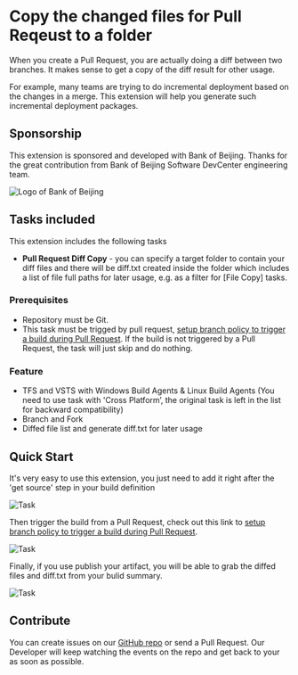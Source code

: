 # Copy the changed files for Pull Reqeust to a folder

When you create a Pull Request, you are actually doing a diff between two branches. It makes sense to get a copy of the diff result for other usage. 

For example, many teams are trying to do incremental deployment based on the changes in a merge. This extension will help you generate such incremental deployment packages.

## Sponsorship

This extension is sponsored and developed with Bank of Beijing. Thanks for the great contribution from Bank of Beijing Software DevCenter engineering team.

![Logo of Bank of Beijing](https://raw.githubusercontent.com/lean-soft/pull-request-diff-copy/master/pull-request-diff-copy/images/BOB-logo.gif)

## Tasks included

This extension includes the following tasks

* **Pull Request Diff Copy** - you can specify a target folder to contain your diff files and there will be diff.txt created inside the folder which includes a list of file full paths for later usage, e.g. as a filter for [File Copy] tasks.

### Prerequisites

* Repository must be Git.
* This task must be trigged by pull request, [setup branch policy to trigger a build during Pull Request](https://docs.microsoft.com/zh-cn/vsts/git/branch-policies?view=vsts#require-the-pull-request-to-build). If the build is not triggered by a Pull Request, the task will just skip and do nothing.

### Feature

* TFS and VSTS with Windows Build Agents & Linux Build Agents (You need to use task with 'Cross Platform’, the original task is left in the list for backward compatibility) 
* Branch and Fork
* Diffed file list and generate diff.txt for later usage

## Quick Start

It's very easy to use this extension, you just need to add it right after the 'get source' step in your build definition

![Task](https://raw.githubusercontent.com/lean-soft/pull-request-diff-copy/master/pull-request-diff-copy/images/prdc-screenshot-01.png)

Then trigger the build from a Pull Request, check out this link to [setup branch policy to trigger a build during Pull Request](https://docs.microsoft.com/zh-cn/vsts/git/branch-policies?view=vsts#require-the-pull-request-to-build). 

![Task](https://raw.githubusercontent.com/lean-soft/pull-request-diff-copy/master/pull-request-diff-copy/images/prdc-screenshot-02.png)

Finally, if you use publish your artifact, you will be able to grab the diffed files and diff.txt from your bulid summary.

![Task](https://raw.githubusercontent.com/lean-soft/pull-request-diff-copy/master/pull-request-diff-copy/images/prdc-screenshot-03.png)

## Contribute

You can create issues on our [GitHub repo](https://github.com/lean-soft/pull-request-diff-copy) or send a Pull Request. Our Developer will keep watching the events on the repo and get back to your as soon as possible.